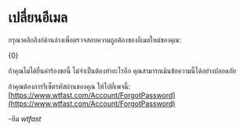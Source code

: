 # เปลี่ยนอีเมล

กรุณาคลิกลิงก์ด้านล่างเพื่อตรวจสอบความถูกต้องของอีเมลใหม่ของคุณ:

{0}

ถ้าคุณไม่ได้ยื่นคำร้องขอนี้ ไม่จำเป็นต้องทำอะไรอีก คุณสามารถเมินข้อความนี้ได้อย่างปลอดภัย 

ถ้าคุณต้องการรีเซ็ตรหัสผ่านของคุณ ให้ไปที่เพจนี้: [https://www.wtfast.com/Account/ForgotPassword](https://www.wtfast.com/Account/ForgotPassword)

-ทีม *wtfast*
